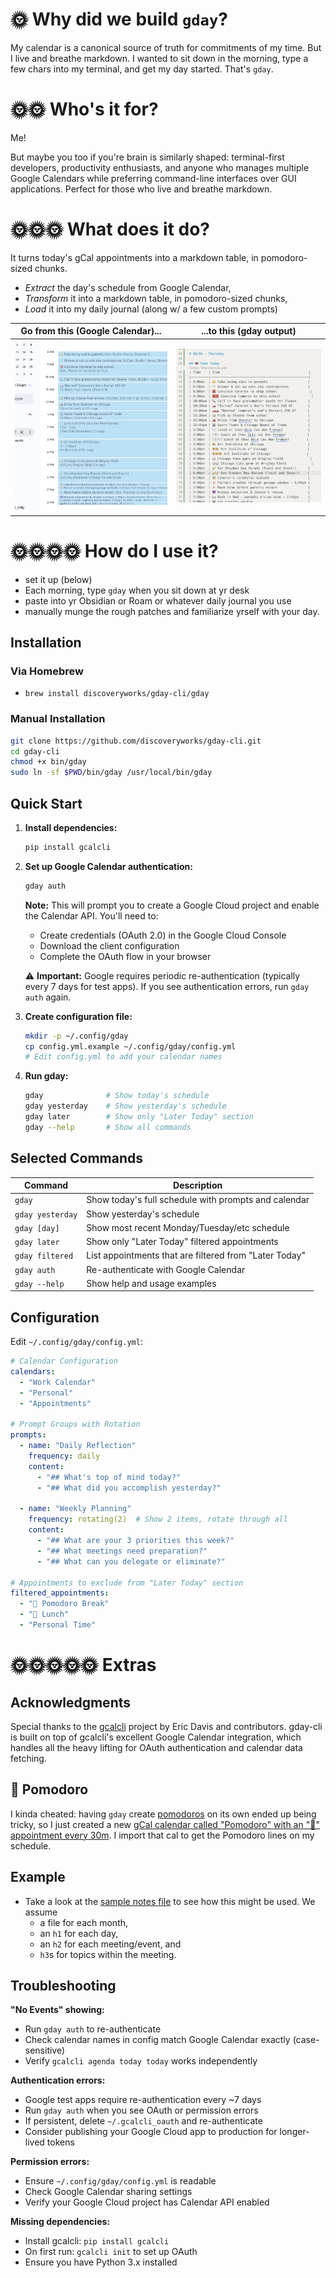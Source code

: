 🌞 Why did we build `gday`?
=============================

My calendar is a canonical source of truth for commitments of my time. But I live and breathe markdown. I wanted to sit down in the morning, type a few chars into my terminal, and get my day started. That's `gday`.

🌞🌞 Who's it for?
=============================

Me!

But maybe you too if you're brain is similarly shaped: terminal-first developers, productivity enthusiasts, and anyone who manages multiple Google Calendars while preferring command-line interfaces over GUI applications. Perfect for those who live and breathe markdown.


🌞🌞🌞 What does it do?
=============================

It turns today's gCal appointments into a markdown table, in pomodoro-sized chunks.

- _Extract_ the day's schedule from Google Calendar,
- _Transform_ it into a markdown table, in pomodoro-sized chunks,
- _Load_ it into my daily journal (along w/ a few custom prompts)


| Go from this (Google Calendar)...                    | ...to this (gday output)                                  |
|------------------------------------------------------|-----------------------------------------------------------|
| ![Appointments as gCal via the web UI.](gcal_ux.png) | ![Appointments as markdown table.](markdown_table_ux.png) |


🌞🌞🌞🌞 How do I use it?
=============================

- set it up (below)
- Each morning, type `gday` when you sit down at yr desk
- paste into yr Obsidian or Roam or whatever daily journal you use
- manually munge the rough patches and familiarize yrself with your day.

## Installation

### Via Homebrew

- `brew install discoveryworks/gday-cli/gday`

### Manual Installation
```bash
git clone https://github.com/discoveryworks/gday-cli.git
cd gday-cli
chmod +x bin/gday
sudo ln -sf $PWD/bin/gday /usr/local/bin/gday
```

## Quick Start

1. **Install dependencies:**
   ```bash
   pip install gcalcli
   ```

2. **Set up Google Calendar authentication:**
   ```bash
   gday auth
   ```

   **Note:** This will prompt you to create a Google Cloud project and enable the Calendar API. You'll need to:
   - Create credentials (OAuth 2.0) in the Google Cloud Console
   - Download the client configuration
   - Complete the OAuth flow in your browser

   ⚠️ **Important:** Google requires periodic re-authentication (typically every 7 days for test apps). If you see authentication errors, run `gday auth` again.

3. **Create configuration file:**
   ```bash
   mkdir -p ~/.config/gday
   cp config.yml.example ~/.config/gday/config.yml
   # Edit config.yml to add your calendar names
   ```

4. **Run gday:**
   ```bash
   gday              # Show today's schedule
   gday yesterday    # Show yesterday's schedule
   gday later        # Show only "Later Today" section
   gday --help       # Show all commands
   ```

## Selected Commands

| Command          | Description                                            |
|------------------|--------------------------------------------------------|
| `gday`           | Show today's full schedule with prompts and calendar   |
| `gday yesterday` | Show yesterday's schedule                              |
| `gday [day]`     | Show most recent Monday/Tuesday/etc schedule           |
| `gday later`     | Show only "Later Today" filtered appointments          |
| `gday filtered`  | List appointments that are filtered from "Later Today" |
| `gday auth`      | Re-authenticate with Google Calendar                   |
| `gday --help`    | Show help and usage examples                           |

## Configuration

Edit `~/.config/gday/config.yml`:

```yaml
# Calendar Configuration
calendars:
  - "Work Calendar"
  - "Personal"
  - "Appointments"

# Prompt Groups with Rotation
prompts:
  - name: "Daily Reflection"
    frequency: daily
    content:
      - "## What's top of mind today?"
      - "## What did you accomplish yesterday?"

  - name: "Weekly Planning"
    frequency: rotating(2)  # Show 2 items, rotate through all
    content:
      - "## What are your 3 priorities this week?"
      - "## What meetings need preparation?"
      - "## What can you delegate or eliminate?"

# Appointments to exclude from "Later Today" section
filtered_appointments:
  - "🍅 Pomodoro Break"
  - "🍜 Lunch"
  - "Personal Time"
```


🌞🌞🌞🌞🌞 Extras
=============================

## Acknowledgments

Special thanks to the [gcalcli](https://github.com/insanum/gcalcli) project by Eric Davis and contributors. gday-cli is built on top of gcalcli's excellent Google Calendar integration, which handles all the heavy lifting for OAuth authentication and calendar data fetching.

## 🍅 Pomodoro

I kinda cheated: having `gday` create [pomodoros](https://en.wikipedia.org/wiki/Pomodoro_Technique) on its own ended up being tricky, so I just created a new [gCal calendar called "Pomodoro" with an "🍅" appointment every 30m](./pomodoro_calandar.ics). I import that cal to get the Pomodoro lines on my schedule.

## Example
- Take a look at the [sample notes file](./bueller_notes-1986-06.md) to see how this might be used. We assume
  - a file for each month,
  - an `h1` for each day,
  - an `h2` for each meeting/event, and
  - `h3`s for topics within the meeting.

## Troubleshooting

**"No Events" showing:**
- Run `gday auth` to re-authenticate
- Check calendar names in config match Google Calendar exactly (case-sensitive)
- Verify `gcalcli agenda today today` works independently

**Authentication errors:**
- Google test apps require re-authentication every ~7 days
- Run `gday auth` when you see OAuth or permission errors
- If persistent, delete `~/.gcalcli_oauth` and re-authenticate
- Consider publishing your Google Cloud app to production for longer-lived tokens

**Permission errors:**
- Ensure `~/.config/gday/config.yml` is readable
- Check Google Calendar sharing settings
- Verify your Google Cloud project has Calendar API enabled

**Missing dependencies:**
- Install gcalcli: `pip install gcalcli`
- On first run: `gcalcli init` to set up OAuth
- Ensure you have Python 3.x installed
